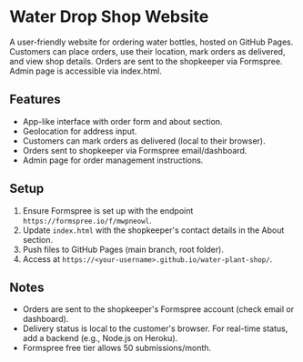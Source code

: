 # Water Drop Shop Website

A user-friendly website for ordering water bottles, hosted on GitHub Pages. Customers can place orders, use their location, mark orders as delivered, and view shop details. Orders are sent to the shopkeeper via Formspree. Admin page is accessible via index.html.

## Features
- App-like interface with order form and about section.
- Geolocation for address input.
- Customers can mark orders as delivered (local to their browser).
- Orders sent to shopkeeper via Formspree email/dashboard.
- Admin page for order management instructions.

## Setup
1. Ensure Formspree is set up with the endpoint `https://formspree.io/f/mwpneowl`.
2. Update `index.html` with the shopkeeper's contact details in the About section.
3. Push files to GitHub Pages (main branch, root folder).
4. Access at `https://<your-username>.github.io/water-plant-shop/`.

## Notes
- Orders are sent to the shopkeeper's Formspree account (check email or dashboard).
- Delivery status is local to the customer's browser. For real-time status, add a backend (e.g., Node.js on Heroku).
- Formspree free tier allows 50 submissions/month.
